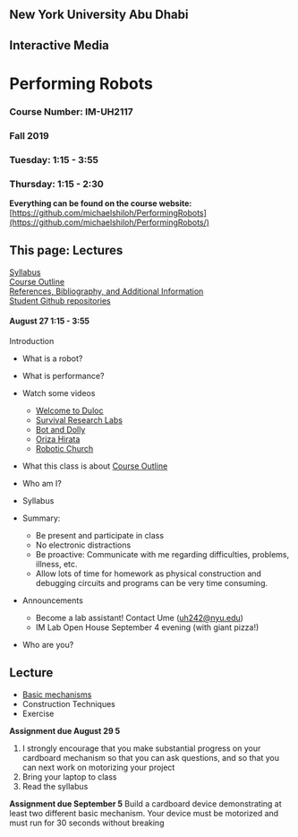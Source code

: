 ## New York University Abu Dhabi
## Interactive Media
# Performing Robots

### Course Number: IM-UH2117 
### Fall 2019  
### Tuesday: 1:15 - 3:55
### Thursday: 1:15 - 2:30

**Everything can be found on the course website:**
[https://github.com/michaelshiloh/PerformingRobots](https://github.com/michaelshiloh/PerformingRobots/)

## This page: Lectures

[Syllabus](syllabus.md)  
[Course Outline](README.md)  
[References, Bibliography, and Additional Information](references.md)  
[Student Github repositories](studentRepositories.md)  


#### August 27 1:15 - 3:55

Introduction

- What is a robot?
- What is performance?
- Watch some videos
	- [Welcome to Duloc](https://www.youtube.com/watch?v=X81AoBcVnaA)
	- [Survival Research Labs](https://youtu.be/aZwkvM4BzN4?t=302)
	- [Bot and Dolly](https://youtu.be/lX6JcybgDFo?t=132)
	- [Oriza Hirata](https://youtu.be/CWnnqObk1qM)
	- [Robotic Church](https://vimeo.com/114296519#t=120s)

- What this class is about [Course Outline](schedule.md)
- Who am I?
- Syllabus
- Summary:
  -  Be present and participate in class
  -  No electronic distractions
  -  Be proactive: Communicate with me regarding difficulties, problems, illness, etc.
  -  Allow lots of time for homework as physical construction
  and debugging circuits and programs can be very time consuming.
- Announcements
  - Become a lab assistant!  Contact Ume (uh242@nyu.edu)
  - IM Lab Open House September 4 evening (with giant pizza!)
- Who are you?

Lecture
- 
- [Basic
	mechanisms](https://github.com/michaelshiloh/resourcesForClasses#mechatronic-resources)  
- Construction Techniques  
- Exercise   

**Assignment due August 29 5**
1. I strongly encourage that you make substantial progress on your cardboard
	 mechanism so that you can ask questions, and so that you can next work
	 on motorizing your project
1. Bring your laptop to class 
1. Read the syllabus

**Assignment due September 5**
Build a cardboard device demonstrating at least two different basic mechanism.
Your device must be motorized and must run for 30 seconds without breaking
